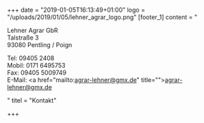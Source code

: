 +++
date = "2019-01-05T16:13:49+01:00"
logo = "/uploads/2019/01/05/lehner_agrar_logo.png"
[footer_1]
content = "<p>Lehner Agrar GbR<br>Talstraße 3<br>93080 Pentling / Poign</p><p>Tel: 09405 2408<br>Mobil: 0171 6495753<br>Fax: 09405 5009749<br>E-Mail: <a href=\"mailto:agrar-lehner@gmx.de\" title=\"\">agrar-lehner@gmx.de</a></p>"
titel = "Kontakt"

+++
